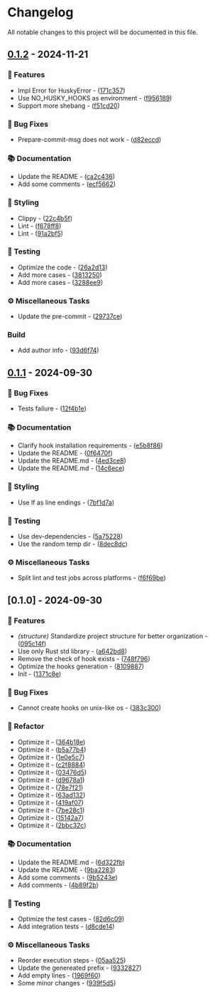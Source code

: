 # Changelog

All notable changes to this project will be documented in this file.

## [0.1.2](https://github.com/pplmx/husky-rs/compare/v0.1.1..v0.1.2) - 2024-11-21

### 🚀 Features

- Impl Error for HuskyError - ([171c357](https://github.com/pplmx/husky-rs/commit/171c3573ecbe83325f1848d9ed0bd272496ac285))
- Use NO_HUSKY_HOOKS as environment - ([f956189](https://github.com/pplmx/husky-rs/commit/f9561890ea2daa8753e97cea02b3fbd9ed2412a0))
- Support more shebang - ([f51cd20](https://github.com/pplmx/husky-rs/commit/f51cd2035adaecf234fe7e8928995dfc45bf2a61))

### 🐛 Bug Fixes

- Prepare-commit-msg does not work - ([d82eccd](https://github.com/pplmx/husky-rs/commit/d82eccd272fb102865a732d406394cfc8921c3df))

### 📚 Documentation

- Update the README - ([ca2c436](https://github.com/pplmx/husky-rs/commit/ca2c436f3b96c42f5cafb077c49e0b187baa3040))
- Add some comments - ([ecf5662](https://github.com/pplmx/husky-rs/commit/ecf566255ae176e55474195d5dc00b266e2e9e0a))

### 🎨 Styling

- Clippy - ([22c4b5f](https://github.com/pplmx/husky-rs/commit/22c4b5f83a92ff9798afd78da0fde7b8911d0ef1))
- Lint - ([f678ff8](https://github.com/pplmx/husky-rs/commit/f678ff86ac5ddd6413dac963ec0350c5fb0496b5))
- Lint - ([91a2bf5](https://github.com/pplmx/husky-rs/commit/91a2bf5e07940220c454333f4db6568756eda802))

### 🧪 Testing

- Optimize the code - ([26a2d13](https://github.com/pplmx/husky-rs/commit/26a2d1379b5bc212c0ac1df857d2ab3e4d883222))
- Add more cases - ([3813250](https://github.com/pplmx/husky-rs/commit/38132508bfd8b9d51659fabf1d444f9aec9cab6f))
- Add more cases - ([3288ee9](https://github.com/pplmx/husky-rs/commit/3288ee995cdaea16f9c067f9c5eb30768ef5425a))

### ⚙️ Miscellaneous Tasks

- Update the pre-commit - ([29737ce](https://github.com/pplmx/husky-rs/commit/29737ce68bfd826494c6add2a42169893a7b0cfb))

### Build

- Add author info - ([93d6f74](https://github.com/pplmx/husky-rs/commit/93d6f74c7eb9026ec6660f58174ae81aab4b49e8))


## [0.1.1](https://github.com/pplmx/husky-rs/compare/v0.1.0..v0.1.1) - 2024-09-30

### 🐛 Bug Fixes

- Tests failure - ([12f4b1e](https://github.com/pplmx/husky-rs/commit/12f4b1e69368457bdd399ae71ecc83be11dca199))

### 📚 Documentation

- Clarify hook installation requirements - ([e5b8f86](https://github.com/pplmx/husky-rs/commit/e5b8f86589296a2a470b7c783089f3a5b6c3689a))
- Update the README - ([0f6470f](https://github.com/pplmx/husky-rs/commit/0f6470fa9e9db0dba143b38d9aa53331d50671e4))
- Update the README.md - ([4ed3ce8](https://github.com/pplmx/husky-rs/commit/4ed3ce81a24b65bce76cd569af3053399d453852))
- Update the README.md - ([14c6ece](https://github.com/pplmx/husky-rs/commit/14c6ece87039dfe1d9623eed237b1bfa46c7ddd1))

### 🎨 Styling

- Use lf as line endings - ([7bf1d7a](https://github.com/pplmx/husky-rs/commit/7bf1d7a6fd37d0a352ec50622e47fc514c55aca3))

### 🧪 Testing

- Use dev-dependencies - ([5a75228](https://github.com/pplmx/husky-rs/commit/5a75228e3fe1725659f33eb4f79cbd5d85437e64))
- Use the random temp dir - ([8dec8dc](https://github.com/pplmx/husky-rs/commit/8dec8dca783051d0dac22dcc2a14a86f7c63abb8))

### ⚙️ Miscellaneous Tasks

- Split lint and test jobs across platforms - ([f6f69be](https://github.com/pplmx/husky-rs/commit/f6f69be36e0d65d18235a894c40effc5860cfa5d))


## [0.1.0] - 2024-09-30

### 🚀 Features

- *(structure)* Standardize project structure for better organization - ([095c14f](https://github.com/pplmx/husky-rs/commit/095c14f188f02d9a971e0689194c0be365561b61))
- Use only Rust std library - ([a642bd8](https://github.com/pplmx/husky-rs/commit/a642bd8eaae4f2cd25cb3f013795be3e59c30b56))
- Remove the check of hook exists - ([748f796](https://github.com/pplmx/husky-rs/commit/748f796d081b517ce39f930b27f52b1fb5455ef3))
- Optimize the hooks generation - ([8109887](https://github.com/pplmx/husky-rs/commit/81098879e970b289ef93afc1d4c0ba0509b72e2c))
- Init - ([1371c8e](https://github.com/pplmx/husky-rs/commit/1371c8ee3e5029d6955bd009e656142eccfc82bb))

### 🐛 Bug Fixes

- Cannot create hooks on unix-like os - ([383c300](https://github.com/pplmx/husky-rs/commit/383c300720973b670dae8e35f9b214070f57e09a))

### 🚜 Refactor

- Optimize it - ([364b18e](https://github.com/pplmx/husky-rs/commit/364b18e5a2656d1cf304beb4e1b7399c07d7de8a))
- Optimize it - ([b5a77b4](https://github.com/pplmx/husky-rs/commit/b5a77b4d2ef28113419dd50ef175eea2bb329ed3))
- Optimize it - ([1e0e5c7](https://github.com/pplmx/husky-rs/commit/1e0e5c7b37674de7ffa394ce7bd0691e63a29c36))
- Optimize it - ([c2f8884](https://github.com/pplmx/husky-rs/commit/c2f88840d2e4fd5c8015722f71c7fb5e95f8a11f))
- Optimize it - ([03476d5](https://github.com/pplmx/husky-rs/commit/03476d504f3a457e068d531329e91eb0785db182))
- Optimize it - ([d9678a1](https://github.com/pplmx/husky-rs/commit/d9678a148f8e04f5ccdefe1597dc549013d7c106))
- Optimize it - ([78e7f21](https://github.com/pplmx/husky-rs/commit/78e7f210afeafdd55c8a7d9f6de29292ca9a082f))
- Optimize it - ([63ad132](https://github.com/pplmx/husky-rs/commit/63ad132fb98f893ca3a760be259295bb48a15119))
- Optimize it - ([419af07](https://github.com/pplmx/husky-rs/commit/419af07da2b9d697a5777f3dc223d4d0e4f1191f))
- Optimize it - ([7be28c1](https://github.com/pplmx/husky-rs/commit/7be28c10564830d333a73aae09b6597cb03b6e0a))
- Optimize it - ([15142a7](https://github.com/pplmx/husky-rs/commit/15142a79f0d94679a1209a6e11b959afdfc02dfe))
- Optimize it - ([2bbc32c](https://github.com/pplmx/husky-rs/commit/2bbc32c0cc4fe3fbe60f593cfcb4dd8b6a1b71e6))

### 📚 Documentation

- Update the README.md - ([6d322fb](https://github.com/pplmx/husky-rs/commit/6d322fb9272f52189bda83706516ee7f8d1ee5f3))
- Update the README - ([9ba2283](https://github.com/pplmx/husky-rs/commit/9ba2283a0c1133e83c551610e7041ef5d2010ff4))
- Add some comments - ([9b5243e](https://github.com/pplmx/husky-rs/commit/9b5243e3114a6abf5d02112b677fe58704df90f9))
- Add comments - ([4b89f2b](https://github.com/pplmx/husky-rs/commit/4b89f2b817425f0b66a95114fe0a13b47999ff53))

### 🧪 Testing

- Optimize the test cases - ([82d6c09](https://github.com/pplmx/husky-rs/commit/82d6c0907614e71b5086c4cbc7069eb1005cde9a))
- Add integration tests - ([d8cde14](https://github.com/pplmx/husky-rs/commit/d8cde1425947fa592b51e7a8c5a0f3e2ea56072b))

### ⚙️ Miscellaneous Tasks

- Reorder execution steps - ([05aa525](https://github.com/pplmx/husky-rs/commit/05aa525ef3bd6e7652c32123315f6ff234e20b4c))
- Update the genereated prefix - ([9332827](https://github.com/pplmx/husky-rs/commit/93328274834164e1a6e85ace66a6bdcd7ee12a11))
- Add empty lines - ([1969f60](https://github.com/pplmx/husky-rs/commit/1969f60a1fd885a4bca7bc25929f614ee6dbcd38))
- Some minor changes - ([939f5d5](https://github.com/pplmx/husky-rs/commit/939f5d5197b8a6ba11e6b200aa60917b6ae79def))


<!-- generated by git-cliff -->
